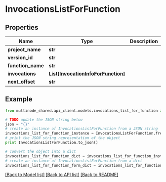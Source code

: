 # InvocationsListForFunction


## Properties
Name | Type | Description | Notes
------------ | ------------- | ------------- | -------------
**project_name** | **str** |  | 
**version_id** | **str** |  | 
**function_name** | **str** |  | 
**invocations** | [**List[InvocationInfoForFunction]**](InvocationInfoForFunction.md) |  | 
**next_offset** | **str** |  | 

## Example

```python
from multinode_shared.api_client.models.invocations_list_for_function import InvocationsListForFunction

# TODO update the JSON string below
json = "{}"
# create an instance of InvocationsListForFunction from a JSON string
invocations_list_for_function_instance = InvocationsListForFunction.from_json(json)
# print the JSON string representation of the object
print InvocationsListForFunction.to_json()

# convert the object into a dict
invocations_list_for_function_dict = invocations_list_for_function_instance.to_dict()
# create an instance of InvocationsListForFunction from a dict
invocations_list_for_function_form_dict = invocations_list_for_function.from_dict(invocations_list_for_function_dict)
```
[[Back to Model list]](../README.md#documentation-for-models) [[Back to API list]](../README.md#documentation-for-api-endpoints) [[Back to README]](../README.md)


